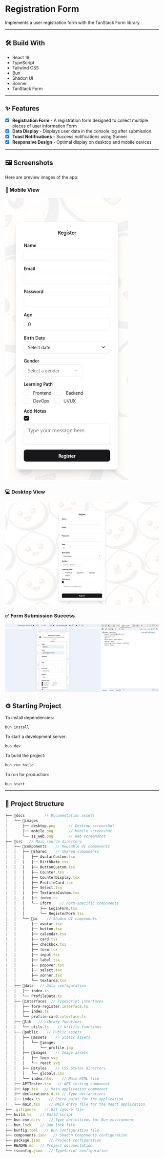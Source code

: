 # Registration Form

Implements a user registration form with the TanStack Form library.

---

## 🛠️ Build With

- React 19
- TypeScript
- Tailwind CSS
- Bun
- Shadcn UI
- Sonner
- TanStack Form

---

## :sparkles: Features

- [x] **Registration Form** - A registration form designed to collect multiple pieces of user information Form
- [x] **Data Display** - Displays user data in the console log after submission.
- [x] **Toast Notifications** - Success notifications using Sonner
- [x] **Responsive Design** - Optimal display on desktop and mobile devices

---

## :framed_picture: Screenshots

Here are preview images of the app:

### :iphone: Mobile View

![Mobile view of the registration form](/docs/images/mobile_form.png)

### :computer: Desktop View

![Desktop view of the registration form](/docs/images/desktop_form.png)

### :white_check_mark: Form Submission Success

![Console data display and toast notification after form submission](/docs/images/ss_toast_displaydata.png)

## :gear: Starting Project

To install dependencies:

```bash
bun install
```

To start a development server:

```bash
bun dev
```

To build the project:

```bash
bun run build
```

To run for production:

```bash
bun start
```

---

## :file_folder: Project Structure

```ts
├── 📁docs         // Documentation assets
│   └── 📁images
│       ├── desktop.png      // Desktop screenshot
│       ├── mobile.png       // Mobile screenshot
│       └── ss_web.png       // Web screenshot
├── 📁src   // Main source directory
│   ├── 📁components    // Reusable UI components
│   │   ├── 📁shared    // Shared components
│   │   │   ├── AvatarCustom.tsx
│   │   │   ├── BirthDate.tsx
│   │   │   ├── ButtonCustom.tsx
│   │   │   ├── Counter.tsx
│   │   │   ├── CounterDisplay.tsx
│   │   │   ├── ProfileCard.tsx
│   │   │   ├── Select.tsx
│   │   │   ├── TextareaCustom.tsx
│   │   │   ├── index.ts
│   │   │   └── 📁form    // Form-specific components
│   │   │       ├── LoginForm.tsx
│   │   │       └── RegisterForm.tsx
│   │   └── 📁ui    // Shadcn UI components
│   │       ├── avatar.tsx
│   │       ├── button.tsx
│   │       ├── calendar.tsx
│   │       ├── card.tsx
│   │       ├── checkbox.tsx
│   │       ├── form.tsx
│   │       ├── input.tsx
│   │       ├── label.tsx
│   │       ├── popover.tsx
│   │       ├── select.tsx
│   │       ├── sonner.tsx
│   │       └── textarea.tsx
│   ├── 📁data   // Data configuration
│   │   ├── index.ts
│   │   └── ProfileData.ts
│   ├── 📁interfaces  // TypeScript interfaces
│   │   ├── form-register.interface.ts
│   │   ├── index.ts
│   │   └── profile-card.interface.ts
│   ├── 📁lib   // Library functions
│   │   └── utils.ts    // Utility functions
│   ├── 📁public    // Public assets
│   │   ├── 📁assets    // Static assets
│   │   │   └── 📁images
│   │   │       └── profile.jpg
│   │   ├── 📁images    // Image assets
│   │   │   ├── logo.svg
│   │   │   └── react.svg
│   │   ├── 📁styles    // CSS Styles directory
│   │   │   └── globals.css
│   │   └── index.html    // Main HTML file
│   ├── APITester.tsx   // API testing component
│   ├── App.tsx   // Main application component
│   ├── declarations.d.ts // Type declarations
│   ├── index.ts    // Entry point for the application
│   └── main.tsx    // Main entry file for the React application
├── .gitignore    // Git ignore file
├── build.ts    // Build script
├── bun-env.d.ts    // Type definitions for Bun environment
├── bun.lock    // Bun lock file
├── bunfig.toml   // Bun configuration file
├── components.json   // Shadcn Components configuration
├── package.json    // Project configuration
├── README.md   // Project documentation
└── tsconfig.json   // TypeScript configuration

```
